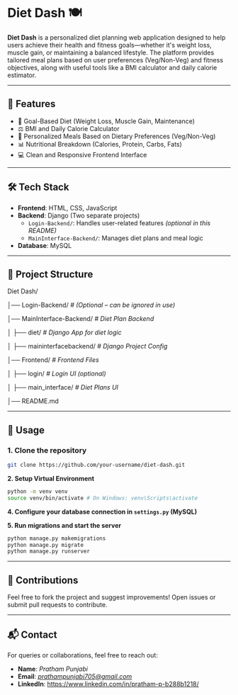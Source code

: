 # Diet Dash 🍽️

**Diet Dash** is a personalized diet planning web application designed to help users achieve their health and fitness goals—whether it's weight loss, muscle gain, or maintaining a balanced lifestyle. The platform provides tailored meal plans based on user preferences (Veg/Non-Veg) and fitness objectives, along with useful tools like a BMI calculator and daily calorie estimator.

---

## 🌟 Features

- 🎯 Goal-Based Diet (Weight Loss, Muscle Gain, Maintenance)
- ⚖️ BMI and Daily Calorie Calculator
- 🥗 Personalized Meals Based on Dietary Preferences (Veg/Non-Veg)
- 📊 Nutritional Breakdown (Calories, Protein, Carbs, Fats)
- 💻 Clean and Responsive Frontend Interface

---

## 🛠️ Tech Stack

- **Frontend**: HTML, CSS, JavaScript
- **Backend**: Django (Two separate projects)
  - `Login-Backend/`: Handles user-related features *(optional in this README)*
  - `MainInterface-Backend/`: Manages diet plans and meal logic
- **Database**: MySQL 

---

## 📁 Project Structure
Diet Dash/

│── Login-Backend/ *# (Optional – can be ignored in use)*

│── MainInterface-Backend/ *# Diet Plan Backend*

│ ├── diet/ *# Django App for diet logic*

│ ├── maininterfacebackend/ *# Django Project Config*

│── Frontend/ *# Frontend Files*

│ ├── login/ *# Login UI (optional)*

│ ├── main_interface/ *# Diet Plans UI*

│── README.md

---

## 📌 Usage

### **1. Clone the repository**  

``` bash
git clone https://github.com/your-username/diet-dash.git
```

**2. Setup Virtual Environment**

```bash
python -m venv venv
source venv/bin/activate # On Windows: venv\Scripts\activate
```


**4. Configure your database connection in `settings.py` (MySQL)**

**5. Run migrations and start the server**  

```bash
python manage.py makemigrations
python manage.py migrate
python manage.py runserver
```

---

## 🙌 Contributions

Feel free to fork the project and suggest improvements! Open issues or submit pull requests to contribute.

---

## 📬 Contact

For queries or collaborations, feel free to reach out:

- **Name**: *Pratham Punjabi*
- **Email**: *prathampunjabi705@gmail.com*
- **LinkedIn**: https://www.linkedin.com/in/pratham-p-b288b1218/



